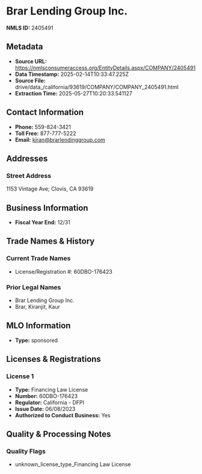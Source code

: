 # Brar Lending Group Inc.

**NMLS ID:** 2405491

## Metadata
- **Source URL:** https://nmlsconsumeraccess.org/EntityDetails.aspx/COMPANY/2405491
- **Data Timestamp:** 2025-02-14T10:33:47.225Z
- **Source File:** drive/data_/california/93619/COMPANY/COMPANY_2405491.html
- **Extraction Time:** 2025-05-27T10:20:33.541127

## Contact Information
- **Phone:** 559-824-3421
- **Toll Free:** 877-777-5222
- **Email:** kiran@brarlendinggroup.com

## Addresses
### Street Address
1153 Vintage Ave; Clovis, CA 93619

## Business Information
- **Fiscal Year End:** 12/31

## Trade Names & History
### Current Trade Names
- License/Registration #: 60DBO-176423

### Prior Legal Names
- Brar Lending Group Inc.
- Brar, Kiranjit, Kaur

## MLO Information
- **Type:** sponsored

## Licenses & Registrations

### License 1
- **Type:** Financing Law License
- **Number:** 60DBO-176423
- **Regulator:** California - DFPI
- **Issue Date:** 06/08/2023
- **Authorized to Conduct Business:** Yes

## Quality & Processing Notes
### Quality Flags
- unknown_license_type_Financing Law License
